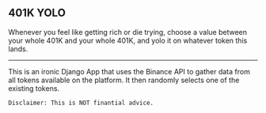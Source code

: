 ## 401K YOLO

Whenever you feel like getting rich or die trying, choose a value between your whole 401K and your whole 401K, and yolo it on whatever token this lands.

---

This is an ironic Django App that uses the Binance API to gather data from all tokens available on the platform. It then randomly selects one of the existing tokens.

`Disclaimer:
This is NOT finantial advice.`